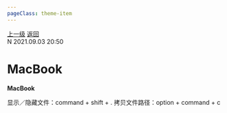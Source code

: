 ```yaml
---
pageClass: theme-item
---
```

<div class="extend-header">
    <div class="info">
        <div class="record">
            <a class="back" href="./">上一级</a>
            <a class="back" href="./">返回</a>
        </div>        
        <div class="mini">
            <span>N 2021.09.03 20:50</span>
        </div>
    </div>
    <div class="content"></div>
</div>
<div class="content-header">
<h1>MacBook</h1><strong>MacBook</strong>
</div>
<div class="static-content">

显示／隐藏文件：command + shift + .
拷贝文件路径：option + command + c

</div>